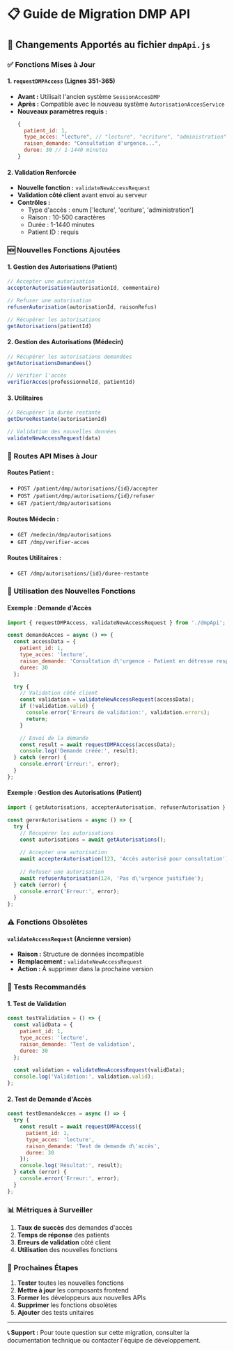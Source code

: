 # 📋 Guide de Migration DMP API

## 🔄 **Changements Apportés au fichier `dmpApi.js`**

### **✅ Fonctions Mises à Jour**

#### **1. `requestDMPAccess` (Lignes 351-365)**
- **Avant :** Utilisait l'ancien système `SessionAccesDMP`
- **Après :** Compatible avec le nouveau système `AutorisationAccesService`
- **Nouveaux paramètres requis :**
  ```javascript
  {
    patient_id: 1,
    type_acces: "lecture", // "lecture", "ecriture", "administration"
    raison_demande: "Consultation d'urgence...",
    duree: 30 // 1-1440 minutes
  }
  ```

#### **2. Validation Renforcée**
- **Nouvelle fonction :** `validateNewAccessRequest`
- **Validation côté client** avant envoi au serveur
- **Contrôles :**
  - Type d'accès : enum ['lecture', 'ecriture', 'administration']
  - Raison : 10-500 caractères
  - Durée : 1-1440 minutes
  - Patient ID : requis

### **🆕 Nouvelles Fonctions Ajoutées**

#### **1. Gestion des Autorisations (Patient)**
```javascript
// Accepter une autorisation
accepterAutorisation(autorisationId, commentaire)

// Refuser une autorisation
refuserAutorisation(autorisationId, raisonRefus)

// Récupérer les autorisations
getAutorisations(patientId)
```

#### **2. Gestion des Autorisations (Médecin)**
```javascript
// Récupérer les autorisations demandées
getAutorisationsDemandees()

// Vérifier l'accès
verifierAcces(professionnelId, patientId)
```

#### **3. Utilitaires**
```javascript
// Récupérer la durée restante
getDureeRestante(autorisationId)

// Validation des nouvelles données
validateNewAccessRequest(data)
```

### **📡 Routes API Mises à Jour**

#### **Routes Patient :**
- `POST /patient/dmp/autorisations/{id}/accepter`
- `POST /patient/dmp/autorisations/{id}/refuser`
- `GET /patient/dmp/autorisations`

#### **Routes Médecin :**
- `GET /medecin/dmp/autorisations`
- `GET /dmp/verifier-acces`

#### **Routes Utilitaires :**
- `GET /dmp/autorisations/{id}/duree-restante`

### **🔧 Utilisation des Nouvelles Fonctions**

#### **Exemple : Demande d'Accès**
```javascript
import { requestDMPAccess, validateNewAccessRequest } from './dmpApi';

const demandeAcces = async () => {
  const accessData = {
    patient_id: 1,
    type_acces: 'lecture',
    raison_demande: 'Consultation d\'urgence - Patient en détresse respiratoire',
    duree: 30
  };

  try {
    // Validation côté client
    const validation = validateNewAccessRequest(accessData);
    if (!validation.valid) {
      console.error('Erreurs de validation:', validation.errors);
      return;
    }

    // Envoi de la demande
    const result = await requestDMPAccess(accessData);
    console.log('Demande créée:', result);
  } catch (error) {
    console.error('Erreur:', error);
  }
};
```

#### **Exemple : Gestion des Autorisations (Patient)**
```javascript
import { getAutorisations, accepterAutorisation, refuserAutorisation } from './dmpApi';

const gererAutorisations = async () => {
  try {
    // Récupérer les autorisations
    const autorisations = await getAutorisations();
    
    // Accepter une autorisation
    await accepterAutorisation(123, 'Accès autorisé pour consultation');
    
    // Refuser une autorisation
    await refuserAutorisation(124, 'Pas d\'urgence justifiée');
  } catch (error) {
    console.error('Erreur:', error);
  }
};
```

### **⚠️ Fonctions Obsolètes**

#### **`validateAccessRequest` (Ancienne version)**
- **Raison :** Structure de données incompatible
- **Remplacement :** `validateNewAccessRequest`
- **Action :** À supprimer dans la prochaine version

### **🧪 Tests Recommandés**

#### **1. Test de Validation**
```javascript
const testValidation = () => {
  const validData = {
    patient_id: 1,
    type_acces: 'lecture',
    raison_demande: 'Test de validation',
    duree: 30
  };
  
  const validation = validateNewAccessRequest(validData);
  console.log('Validation:', validation.valid);
};
```

#### **2. Test de Demande d'Accès**
```javascript
const testDemandeAcces = async () => {
  try {
    const result = await requestDMPAccess({
      patient_id: 1,
      type_acces: 'lecture',
      raison_demande: 'Test de demande d\'accès',
      duree: 30
    });
    console.log('Résultat:', result);
  } catch (error) {
    console.error('Erreur:', error);
  }
};
```

### **📊 Métriques à Surveiller**

1. **Taux de succès** des demandes d'accès
2. **Temps de réponse** des patients
3. **Erreurs de validation** côté client
4. **Utilisation** des nouvelles fonctions

### **🚀 Prochaines Étapes**

1. **Tester** toutes les nouvelles fonctions
2. **Mettre à jour** les composants frontend
3. **Former** les développeurs aux nouvelles APIs
4. **Supprimer** les fonctions obsolètes
5. **Ajouter** des tests unitaires

---

**📞 Support :** Pour toute question sur cette migration, consulter la documentation technique ou contacter l'équipe de développement.
